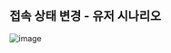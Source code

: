 ## 접속 상태 변경 - 유저 시나리오 
![image](https://github.com/user-attachments/assets/38ae3636-db88-44f8-990e-b7093741d0de)
